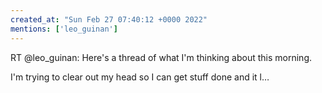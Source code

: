 ```yaml
---
created_at: "Sun Feb 27 07:40:12 +0000 2022"
mentions: ['leo_guinan']
---
```


RT @leo_guinan: Here's a thread of what I'm thinking about this morning. 

I'm trying to clear out my head so I can get stuff done and it l…